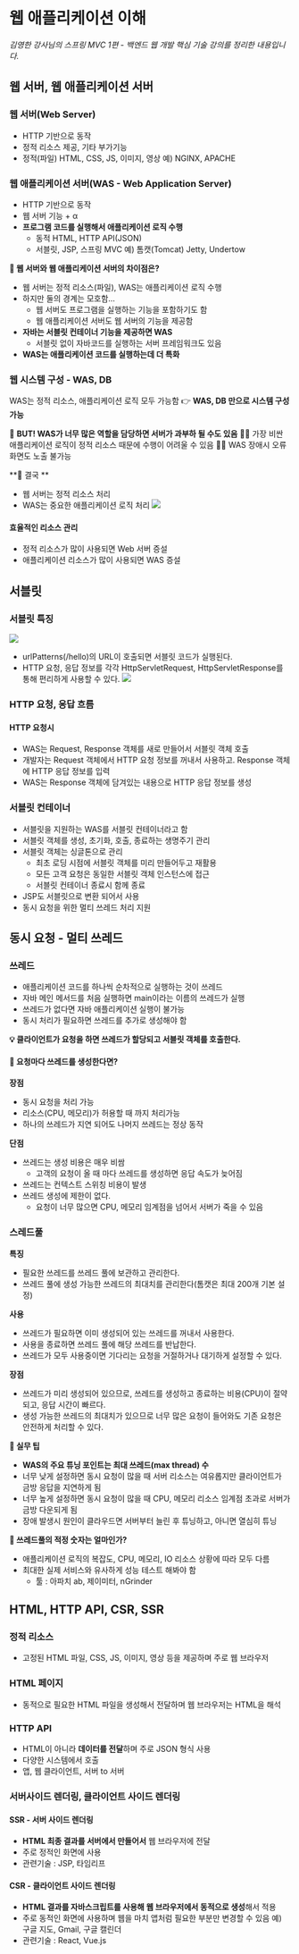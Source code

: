 # 웹 애플리케이션 이해

_김영한 강사님의 스프링 MVC 1편 - 백엔드 웹 개발 핵심 기술 강의를 정리한 내용입니다._

## 웹 서버, 웹 애플리케이션 서버

### 웹 서버(Web Server)
- HTTP 기반으로 동작
- 정적 리소스 제공, 기타 부가기능
- 정적(파일) HTML, CSS, JS, 이미지, 영상
예) NGINX, APACHE

### 웹 애플리케이션 서버(WAS - Web Application Server)
- HTTP 기반으로 동작
- 웹 서버 기능 + α
- **프로그램 코드를 실행해서 애플리케이션 로직 수행**
  - 동적 HTML, HTTP API(JSON)
  - 서블릿, JSP, 스프링 MVC
예) 톰캣(Tomcat) Jetty, Undertow

**🤔 웹 서버와 웹 애플리케이션 서버의 차이점은?**
- 웹 서버는 정적 리소스(파일), WAS는 애플리케이션 로직 수행
- 하지만 둘의 경계는 모호함...
  - 웹 서버도 프로그램을 실행하는 기능을 포함하기도 함
  - 웹 애플리케이션 서버도 웹 서버의 기능을 제공함
- **자바는 서블릿 컨테이너 기능을 제공하면 WAS**
  - 서블릿 없이 자바코드를 실행하는 서버 프레임워크도 있음
- **WAS는 애플리케이션 코드를 실행하는데 더 특화**

### 웹 시스템 구성 - WAS, DB
WAS는 정적 리소스, 애플리케이션 로직 모두 가능함
👉 **WAS, DB 만으로 시스템 구성 가능**

🚨 **BUT! WAS가 너무 많은 역할을 담당하면 서버가 과부하 될 수도 있음**
🤦‍♀️ 가장 비싼 애플리케이션 로직이 정적 리소스 때문에 수행이 어려울 수 있음
🤦‍♀️ WAS 장애시 오류 화면도 노출 불가능

**📌 결국 **
- 웹 서버는 정적 리소스 처리 
- WAS는 중요한 애플리케이션 로직 처리
![](https://images.velog.io/images/3hee_11/post/559a43b6-76ab-49e4-9eaf-82fb3a3e83ea/image.png)

#### 효율적인 리소스 관리
- 정적 리소스가 많이 사용되면 Web 서버 증설
- 애플리케이션 리소스가 많이 사용되면 WAS 증설

## 서블릿

### 서블릿 특징
<img src="https://images.velog.io/images/3hee_11/post/b20eb83c-9c01-47e0-b696-49e437a7c63e/image.png">

- urlPatterns(/hello)의 URL이 호출되면 서블릿 코드가 실행된다.
- HTTP 요청, 응답 정보를 각각 HttpServletRequest, HttpServletResponse를 통해 편리하게 사용할 수 있다. 
![](https://images.velog.io/images/3hee_11/post/ade8c437-da14-44bf-8fc6-30aca11b7ce7/image.png)

### HTTP 요청, 응답 흐름

#### HTTP 요청시
- WAS는 Request, Response 객체를 새로 만들어서 서블릿 객체 호출
- 개발자는 Request 객체에서 HTTP 요청 정보를 꺼내서 사용하고.  Response 객체에 HTTP 응답 정보를 입력
- WAS는 Response 객체에 담겨있는 내용으로 HTTP 응답 정보를 생성

### 서블릿 컨테이너
- 서블릿을 지원하는 WAS를 서블릿 컨테이너라고 함
- 서블릿 객체를 생성, 초기화, 호출, 종료하는 생명주기 관리
- 서블릿 객체는 싱글톤으로 관리
  - 최초 로딩 시점에 서블릿 객체를 미리 만들어두고 재활용
  - 모든 고객 요청은 동일한 서블릿 객체 인스턴스에 접근
  - 서블릿 컨테이너 종료시 함께 종료
- JSP도 서블릿으로 변환 되어서 사용
- 동시 요청을 위한 멀티 쓰레드 처리 지원

## 동시 요청 - 멀티 쓰레드

### 쓰레드
- 애플리케이션 코드를 하나씩 순차적으로 실행하는 것이 쓰레드
- 자바 메인 메서드를 처음 실행하면 main이라는 이름의 쓰레드가 실행
- 쓰레드가 없다면 자바 애플리케이션 실행이 불가능
- 동시 처리가 필요하면 쓰레드를 추가로 생성해야 함

**💡 클라이언트가 요청을 하면 쓰레드가 할당되고 서블릿 객체를 호출한다.**

#### 🤔 요청마다 쓰레드를 생성한다면?
**장점** 
- 동시 요청을 처리 가능
- 리소스(CPU, 메모리)가 허용할 때 까지 처리가능
- 하나의 쓰레드가 지연 되어도 나머지 쓰레드는 정상 동작
  
**단점**
- 쓰레드는 생성 비용은 매우 비쌈
  - 고객의 요청이 올 때 마다 쓰레드를 생성하면 응답 속도가 늦어짐
- 쓰레드는 컨텍스트 스위칭 비용이 발생
- 쓰레드 생성에 제한이 없다.
  - 요청이 너무 많으면 CPU, 메모리 임계점을 넘어서 서버가 죽을 수 있음
  
### 스레드풀
**특징**
- 필요한 쓰레드를 쓰레드 풀에 보관하고 관리한다.
- 쓰레드 풀에 생성 가능한 쓰레드의 최대치를 관리한다(톰캣은 최대 200개 기본 설정)

**사용**
- 쓰레드가 필요하면 이미 생성되어 있는 쓰레드를 꺼내서 사용한다.
- 사용을 종료하면 쓰레드 풀에 해당 쓰레드를 반납한다.
- 쓰레드가 모두 사용중이면 기다리는 요청을 거절하거나 대기하게 설정할 수 있다.

**장점**
- 쓰레드가 미리 생성되어 있으므로, 쓰레드를 생성하고 종료하는 비용(CPU)이 절약되고, 응답 시간이 빠르다.
- 생성 가능한 쓰레드의 최대치가 있으므로 너무 많은 요청이 들어와도 기존 요청은 안전하게 처리할 수 있다.

**🍯 실무 팁**
- **WAS의 주요 튜닝 포인트는 최대 쓰레드(max thread) 수**
- 너무 낮게 설정하면 동시 요청이 많을 때 서버 리소스는 여유롭지만 클라이언트가 금방 응답을 지연하게 됨
- 너무 높게 설정하면 동시 요청이 많을 때 CPU, 메모리 리소스 임계점 초과로 서버가 금방 다운되게 됨
- 장애 발생시 원인이 클라우드면 서버부터 늘린 후 튜닝하고, 아니면 열심히 튜닝

**🤔 쓰레드풀의 적정 숫자는 얼마인가?**
- 애플리케이션 로직의 복잡도, CPU, 메모리, IO 리소스 상황에 따라 모두 다름
- 최대한 실제 서비스와 유사하게 성능 테스트 해봐야 함
  - 툴 : 아파치 ab, 제이미터, nGrinder
  
## HTML, HTTP API, CSR, SSR

### 정적 리소스
- 고정된 HTML 파일, CSS, JS, 이미지, 영상 등을 제공하며 주로 웹 브라우저

### HTML 페이지
- 동적으로 필요한 HTML 파일을 생성해서 전달하며 웹 브라우저는 HTML을 해석

### HTTP API
- HTML이 아니라 **데이터를 전달**하며 주로 JSON 형식 사용
- 다양한 시스템에서 호출
- 앱, 웹 클라이언트, 서버 to 서버

### 서버사이드 렌더링, 클라이언트 사이드 렌더링

#### SSR - 서버 사이드 렌더링
- **HTML 최종 결과를 서버에서 만들어서** 웹 브라우저에 전달
- 주로 정적인 화면에 사용
- 관련기술 : JSP, 타임리프

#### CSR - 클라이언트 사이드 렌더링
- **HTML 결과를 자바스크립트를 사용해 웹 브라우저에서 동적으로 생성**해서 적용
- 주로 동적인 화면에 사용하며 웹을 마치 앱처럼 필요한 부분만 변경할 수 있음
예) 구글 지도, Gmail, 구글 캘린더
- 관련기술 : React, Vue.js
